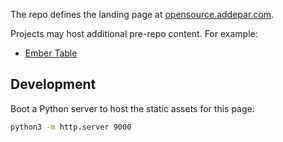 The repo defines the landing page at
[opensource.addepar.com](https://opensource.addepar.com/).

Projects may host additional pre-repo content. For example:

- [Ember Table](https://opensource.addepar.com/ember-table)


## Development

Boot a Python server to host the static assets for this page:

```sh
python3 -m http.server 9000
```
